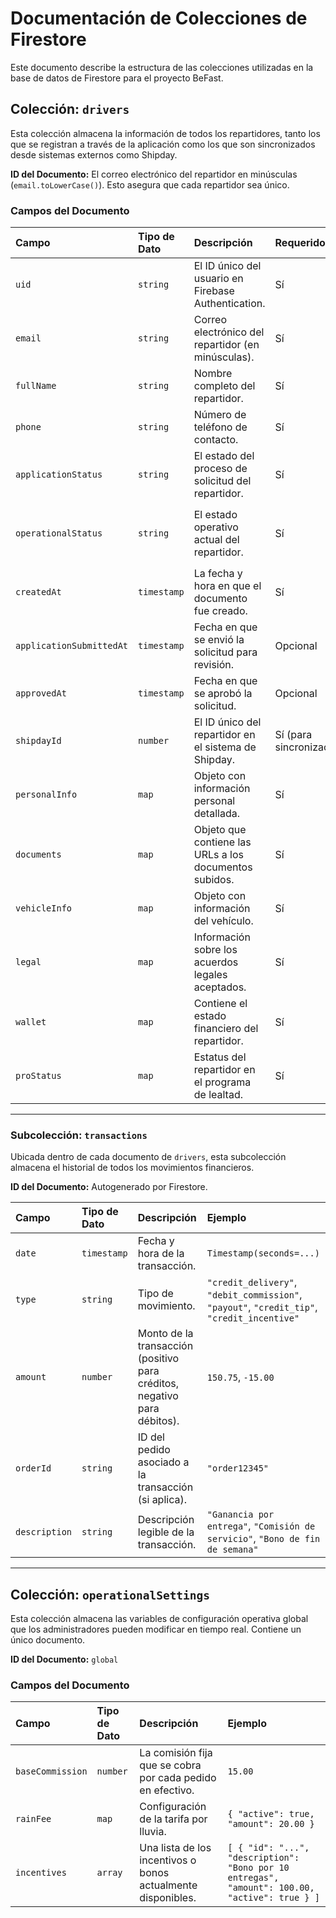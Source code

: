 
# Documentación de Colecciones de Firestore

Este documento describe la estructura de las colecciones utilizadas en la base de datos de Firestore para el proyecto BeFast.

## Colección: `drivers`

Esta colección almacena la información de todos los repartidores, tanto los que se registran a través de la aplicación como los que son sincronizados desde sistemas externos como Shipday.

**ID del Documento:** El correo electrónico del repartidor en minúsculas (`email.toLowerCase()`). Esto asegura que cada repartidor sea único.

### Campos del Documento

| Campo | Tipo de Dato | Descripción | Requerido | Ejemplo |
| :--- | :--- | :--- | :--- | :--- |
| `uid` | `string` | El ID único del usuario en Firebase Authentication. | Sí | `"a1b2c3d4..."` |
| `email` | `string` | Correo electrónico del repartidor (en minúsculas). | Sí | `"ana.martinez@example.com"` |
| `fullName` | `string` | Nombre completo del repartidor. | Sí | `"Ana Martinez"` |
| `phone` | `string` | Número de teléfono de contacto. | Sí | `"5587654321"` |
| `applicationStatus` | `string` | El estado del proceso de solicitud del repartidor. | Sí | `"step1_account"`, `"pending_review"`, `"approved"` |
| `operationalStatus` | `string` | El estado operativo actual del repartidor. | Sí | `"uninitialized"`, `"pending_validation"`, `"active"`, `"suspended"`, `"restricted_debt"`, `"rejected"` |
| `createdAt` | `timestamp` | La fecha y hora en que el documento fue creado. | Sí | `Timestamp(seconds=...)` |
| `applicationSubmittedAt` | `timestamp` | Fecha en que se envió la solicitud para revisión. | Opcional | `Timestamp(seconds=...)` |
| `approvedAt` | `timestamp` | Fecha en que se aprobó la solicitud. | Opcional | `Timestamp(seconds=...)` |
| `shipdayId` | `number` | El ID único del repartidor en el sistema de Shipday. | Sí (para sincronización) | `12345` |
| `personalInfo` | `map` | Objeto con información personal detallada. | Sí | `{ "curp": "...", "rfc": "...", "nss": "...", "address": "..." }` |
| `documents` | `map` | Objeto que contiene las URLs a los documentos subidos. | Sí | `{ "ineUrl": "https://...", "licenseUrl": "https://..." }` |
| `vehicleInfo` | `map` | Objeto con información del vehículo. | Sí | `{ "type": "Motocicleta", "brand": "Italika", "plate": "XYZ-123" }` |
| `legal` | `map` | Información sobre los acuerdos legales aceptados. | Sí | `{ "contractVersion": "v1.2", "signatureTimestamp": 1678886400000 }` |
| `wallet` | `map` | Contiene el estado financiero del repartidor. | Sí | `{ "currentBalance": 150.75, "debtLimit": -500 }` |
| `proStatus` | `map` | Estatus del repartidor en el programa de lealtad. | Sí | `{ "level": "Bronce", "points": 120 }` |

---

### Subcolección: `transactions`

Ubicada dentro de cada documento de `drivers`, esta subcolección almacena el historial de todos los movimientos financieros.

**ID del Documento:** Autogenerado por Firestore.

| Campo | Tipo de Dato | Descripción | Ejemplo |
| :--- | :--- | :--- | :--- |
| `date` | `timestamp` | Fecha y hora de la transacción. | `Timestamp(seconds=...)` |
| `type` | `string` | Tipo de movimiento. | `"credit_delivery"`, `"debit_commission"`, `"payout"`, `"credit_tip"`, `"credit_incentive"` |
| `amount` | `number` | Monto de la transacción (positivo para créditos, negativo para débitos). | `150.75`, `-15.00` |
| `orderId` | `string` | ID del pedido asociado a la transacción (si aplica). | `"order12345"` |
| `description` | `string` | Descripción legible de la transacción. | `"Ganancia por entrega"`, `"Comisión de servicio"`, `"Bono de fin de semana"` |

---

## Colección: `operationalSettings`

Esta colección almacena las variables de configuración operativa global que los administradores pueden modificar en tiempo real. Contiene un único documento.

**ID del Documento:** `global`

### Campos del Documento

| Campo | Tipo de Dato | Descripción | Ejemplo |
| :--- | :--- | :--- | :--- |
| `baseCommission` | `number` | La comisión fija que se cobra por cada pedido en efectivo. | `15.00` |
| `rainFee` | `map` | Configuración de la tarifa por lluvia. | `{ "active": true, "amount": 20.00 }` |
| `incentives` | `array` | Una lista de los incentivos o bonos actualmente disponibles. | `[ { "id": "...", "description": "Bono por 10 entregas", "amount": 100.00, "active": true } ]` |
